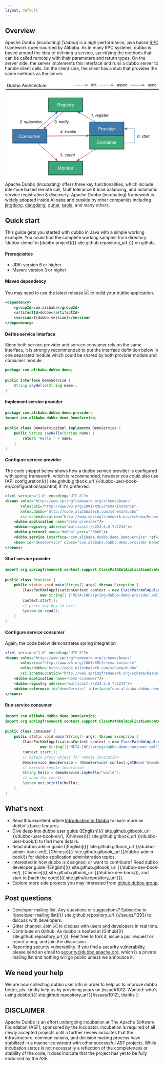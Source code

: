 ```yaml
---
layout: default
---
```


## [](#introduction)Overview

Apache Dubbo (incubating) _\|ˈdʌbəʊ\|_ is a high-performance, java based [RPC](https://en.wikipedia.org/wiki/Remote_procedure_call) framework open-sourced by Alibaba. As in many RPC systems, dubbo is based around the idea of defining a service, specifying the methods that can be called remotely with their parameters and return types. On the server side, the server implements this interface and runs a dubbo server to handle client calls. On the client side, the client has a stub that provides the same methods as the server.

![](images//dubbo-architecture.png)

Apache Dubbo (incubating) offers three key functionalities, which include interface based remote call, fault tolerance & load balancing, and automatic service registration & discovery. Apache Dubbo (incubating) framework is widely adopted inside Alibaba and outside by other companies including [jingdong](http://www.jd.com), [dangdang](http://www.dangdang.com), [qunar](https://www.qunar.com), [kaola](https://www.kaola.com), and many others.

## [](#quick-start)Quick start

This guide gets you started with dubbo in Java with a simple working example. You could find the complete working samples from directory 'dubbo-demo' in [dubbo project]({{ site.github.repository_url }}) on github.

#### Prerequisites

* JDK: version 6 or higher
* Maven: version 3 or higher

#### Maven dependency 

You may need to use the latest release <img class="inline-image" src="https://img.shields.io/maven-central/v/com.alibaba/dubbo.svg"/> to build your dubbo application.

```xml
<dependency>
    <groupId>com.alibaba</groupId>
    <artifactId>dubbo</artifactId>
    <version>${dubbo.version}</version>
</dependency>
```

#### Define service interface

Since both service provider and service consumer rely on the same interface, it is strongly recommended to put the interface definition below in one separated module which could be shared by both provider module and consumer module.

```java
package com.alibaba.dubbo.demo;

public interface DemoService {
    String sayHello(String name);
}
```

#### Implement service provider

```java
package com.alibaba.dubbo.demo.provider;
import com.alibaba.dubbo.demo.DemoService;

public class DemoServiceImpl implements DemoService {
    public String sayHello(String name) {
        return "Hello " + name;
    }
}
```

#### Configure service provider

The code snippet below shows how a dubbo service provider is configured with spring framework, which is recommended, however you could also use [API configuration]({{ site.github.gitbook_url }}/dubbo-user-book-en/configuration/api.html) if it's preferred.

```xml
<?xml version="1.0" encoding="UTF-8"?>
<beans xmlns="http://www.springframework.org/schema/beans"
       xmlns:xsi="http://www.w3.org/2001/XMLSchema-instance"
       xmlns:dubbo="http://code.alibabatech.com/schema/dubbo"
       xsi:schemaLocation="http://www.springframework.org/schema/beans http://www.springframework.org/schema/beans/spring-beans.xsd http://code.alibabatech.com/schema/dubbo http://code.alibabatech.com/schema/dubbo/dubbo.xsd">
    <dubbo:application name="demo-provider"/>
    <dubbo:registry address="multicast://224.5.6.7:1234"/>
    <dubbo:protocol name="dubbo" port="20880"/>
    <dubbo:service interface="com.alibaba.dubbo.demo.DemoService" ref="demoService"/>
    <bean id="demoService" class="com.alibaba.dubbo.demo.provider.DemoServiceImpl"/>
</beans>
```

#### Start service provider

```java
import org.springframework.context.support.ClassPathXmlApplicationContext;

public class Provider {
    public static void main(String[] args) throws Exception {
        ClassPathXmlApplicationContext context = new ClassPathXmlApplicationContext(
                new String[] {"META-INF/spring/dubbo-demo-provider.xml"});
        context.start();
        // press any key to exit
        System.in.read();
    }
}
```

#### Configure service consumer

Again, the code below demonstrates spring integration

```xml
<?xml version="1.0" encoding="UTF-8"?>
<beans xmlns="http://www.springframework.org/schema/beans"
       xmlns:xsi="http://www.w3.org/2001/XMLSchema-instance"
       xmlns:dubbo="http://code.alibabatech.com/schema/dubbo"
       xsi:schemaLocation="http://www.springframework.org/schema/beans http://www.springframework.org/schema/beans/spring-beans.xsd http://code.alibabatech.com/schema/dubbo http://code.alibabatech.com/schema/dubbo/dubbo.xsd">
    <dubbo:application name="demo-consumer"/>
    <dubbo:registry address="multicast://224.5.6.7:1234"/>
    <dubbo:reference id="demoService" interface="com.alibaba.dubbo.demo.DemoService"/>
</beans>
```

#### Run service consumer

```java
import com.alibaba.dubbo.demo.DemoService;
import org.springframework.context.support.ClassPathXmlApplicationContext;

public class Consumer {
    public static void main(String[] args) throws Exception {
        ClassPathXmlApplicationContext context = new ClassPathXmlApplicationContext(
                new String[]{"META-INF/spring/dubbo-demo-consumer.xml"});
        context.start();
        // obtain proxy object for remote invocation
        DemoService demoService = (DemoService) context.getBean("demoService");
        // execute remote invocation
        String hello = demoService.sayHello("world");
        // show the result
        System.out.println(hello);
    }
}
```

## What's next

* Read this excellent article [Introduction to Dubbo](http://www.baeldung.com/dubbo) to learn more on dubbo's basic features.
* Dive deep into dubbo user guide ([English]({{ site.github.gitbook_url }}/dubbo-user-book-en/), [Chinese]({{ site.github.gitbook_url }}/dubbo-user-book/)) to find more details.
* Read dubbo admin guide ([English]({{ site.github.gitbook_url }}/dubbo-admin-book-en/), [Chinese]({{ site.github.gitbook_url }}/dubbo-admin-book/)) for dubbo application administration topics.
* Interested in how dubbo is designed, or want to contribute? Read dubbo developer guide ([English]({{ site.github.gitbook_url }}/dubbo-dev-book-en/), [Chinese]({{ site.github.gitbook_url }}/dubbo-dev-book/)), and start to [hack the code]({{ site.github.repository_url }}).
* Explore more side projects you may interested from [github dubbo group](https://github.com/dubbo).

## Post questions

* Developer mailing list. Any questions or suggestions? Subscribe to [developer mailing list]({{ site.github.repository_url }}/issues/1393) to discuss with developers.
* Gitter channel. Join <a href="https://gitter.im/alibaba/dubbo"><img class="inline-image" src="https://badges.gitter.im/alibaba/dubbo.svg"/></a> to discuss with users and developers in real time.
* Contribute on Github. As dubbo is hosted at [Github]({{ site.github.repository_url }}). Feel free to fork it, issue a pull request or report a bug, and join the discussion. 
* Reporting security vulnerability. If you find a security vulnerability, please send an email to security@dubbo.apache.org, which is a private mailing list and nothing will go public unless we announce it.

## We need your help

We are now collecting dubbo user info in order to help us to improve dubbo better, pls. kindly help us by providing yours on [issue#1012: Wanted: who's using dubbo]({{ site.github.repository_url }}/issues/1012), thanks :)

## DISCLAIMER 

Apache Dubbo is an effort undergoing incubation at The Apache Software Foundation (ASF), sponsored by the Incubator. Incubation is required of all newly accepted projects until a further review indicates that the infrastructure, communications, and decision making process have stabilized in a manner consistent with other successful ASF projects. While incubation status is not necessarily a reflection of the completeness or stability of the code, it does indicate that the project has yet to be fully endorsed by the ASF.

